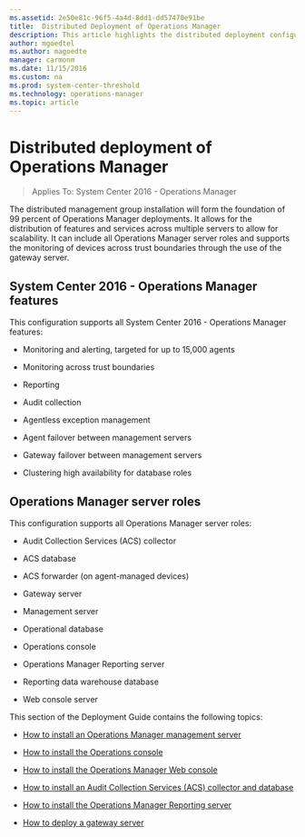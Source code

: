 ```yaml
---
ms.assetid: 2e50e81c-96f5-4a4d-8dd1-dd57470e91be
title:  Distributed Deployment of Operations Manager
description: This article highlights the distributed deployment configuration of Operations Manager and references each role to install. 
author: mgoedtel
ms.author: magoedte
manager: carmonm
ms.date: 11/15/2016
ms.custom: na
ms.prod: system-center-threshold
ms.technology: operations-manager
ms.topic: article
---
```


# Distributed deployment of Operations Manager

>Applies To: System Center 2016 - Operations Manager

The distributed management group installation will form the foundation of 99 percent of Operations Manager deployments. It allows for the distribution of features and services across multiple servers to allow for scalability. It can include all Operations Manager server roles and supports the monitoring of devices across trust boundaries through the use of the gateway server.

## System Center 2016 - Operations Manager features

This configuration supports all System Center 2016 - Operations Manager features:

-   Monitoring and alerting, targeted for up to 15,000 agents

-   Monitoring across trust boundaries

-   Reporting

-   Audit collection

-   Agentless exception management

-   Agent failover between management servers

-   Gateway failover between management servers

-   Clustering high availability for database roles

## Operations Manager server roles

This configuration supports all Operations Manager server roles:

-   Audit Collection Services (ACS) collector

-   ACS database

-   ACS forwarder (on agent-managed devices)

-   Gateway server

-   Management server

-   Operational database

-   Operations console

-   Operations Manager Reporting server

-   Reporting data warehouse database

-   Web console server


This section of the Deployment Guide contains the following topics:

-   [How to install an Operations Manager management server](deploy-install-mgmt-server.md)

-   [How to install the Operations console](deploy-install-ops-console.md)

-   [How to install the Operations Manager Web console](deploy-install-web-console.md)

-   [How to install an Audit Collection Services (ACS) collector and database](deploy-install-acs.md)

-   [How to install the Operations Manager Reporting server](deploy-install-reporting-server.md)

-   [How to deploy a gateway server](deploy-install-gateway-server.md)





